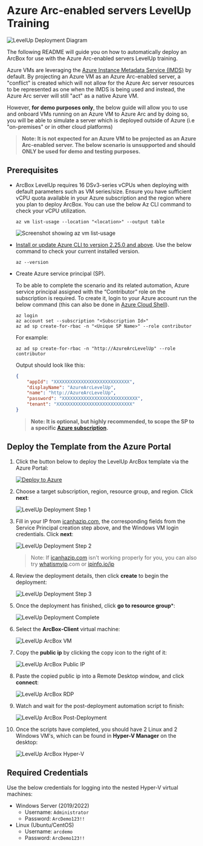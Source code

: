 # Azure Arc-enabled servers LevelUp Training

![LevelUp Deployment Diagram](levelup-diagram.png)

The following README will guide you on how to automatically deploy an ArcBox for use with the Azure Arc-enabled servers LevelUp training.

Azure VMs are leveraging the [Azure Instance Metadata Service (IMDS)](https://docs.microsoft.com/en-us/azure/virtual-machines/windows/instance-metadata-service) by default. By projecting an Azure VM as an Azure Arc-enabled server, a "conflict" is created which will not allow for the Azure Arc server resources to be represented as one when the IMDS is being used and instead, the Azure Arc server will still "act" as a native Azure VM.

However, **for demo purposes only**, the below guide will allow you to use and onboard VMs running on an Azure VM to Azure Arc and by doing so, you will be able to simulate a server which is deployed outside of Azure (i.e "on-premises" or in other cloud platforms)

> **Note: It is not expected for an Azure VM to be projected as an Azure Arc-enabled server. The below scenario is unsupported and should ONLY be used for demo and testing purposes.**

## Prerequisites

* ArcBox LevelUp requires 16 DSv3-series vCPUs when deploying with default parameters such as VM series/size. Ensure you have sufficient vCPU quota available in your Azure subscription and the region where you plan to deploy ArcBox. You can use the below Az CLI command to check your vCPU utilization.

  ```shell
  az vm list-usage --location "<location>" --output table
  ```

  ![Screenshot showing az vm list-usage](./vcpu-availability.png)

* [Install or update Azure CLI to version 2.25.0 and above](https://docs.microsoft.com/en-us/cli/azure/install-azure-cli?view=azure-cli-latest). Use the below command to check your current installed version.

  ```shell
  az --version
  ```

* Create Azure service principal (SP).

    To be able to complete the scenario and its related automation, Azure service principal assigned with the “Contributor” role on the subscription is required. To create it, login to your Azure account run the below command (this can also be done in [Azure Cloud Shell](https://shell.azure.com/)).

    ```shell
    az login
    az account set --subscription "<Subscription Id>"
    az ad sp create-for-rbac -n "<Unique SP Name>" --role contributor
    ```

    For example:

    ```shell
    az ad sp create-for-rbac -n "http://AzureArcLevelUp" --role contributor
    ```

    Output should look like this:

    ```json
    {
        "appId": "XXXXXXXXXXXXXXXXXXXXXXXXXXXX",
        "displayName": "AzureArcLevelUp",
        "name": "http://AzureArcLevelUp",
        "password": "XXXXXXXXXXXXXXXXXXXXXXXXXXXX",
        "tenant": "XXXXXXXXXXXXXXXXXXXXXXXXXXXX"
    }
    ```

    > **Note: It is optional, but highly recommended, to scope the SP to a specific [Azure subscription](https://docs.microsoft.com/en-us/cli/azure/ad/sp?view=azure-cli-latest).**

## Deploy the Template from the Azure Portal

1. Click the button below to deploy the LevelUp ArcBox template via the Azure Portal:

    [![Deploy to Azure](https://aka.ms/deploytoazurebutton)](https://portal.azure.com/#create/Microsoft.Template/uri/https%3A%2F%2Fraw.githubusercontent.com%2Fmicrosoft%2Fazure_arc%2Farc-levelup-deploy%2Fazure_arc_servers_jumpstart%2Flevelup%2Farm%2Fazuredeploy.json/createUIDefinitionUri/https%3A%2F%2Fraw.githubusercontent.com%2Fmicrosoft%2Fazure_arc%2Farc-levelup-deploy%2Fazure_arc_servers_jumpstart%2Flevelup%2Farm%2FcreateUiDefinition.json)

2. Choose a target subscription, region, resource group, and region. Click **next**:

    ![LevelUp Deployment Step 1](portal-deployment-01.png)

3. Fill in your IP from [icanhazip.com](http://www.icanhazip.com), the corresponding fields from the Service Principal creation step above, and the Windows VM login credentials. Click **next**:

    ![LevelUp Deployment Step 2](portal-deployment-02.png)

    > Note: If [icanhazip.com](http://icanhazip.com) isn't working properly for you, you can also try [whatismyip](http://whatismyip.com).com or [ipinfo.io/ip](http://ipinfo.io/ip)

4. Review the deployment details, then click **create** to begin the deployment:

    ![LevelUp Deployment Step 3](portal-deployment-03.png)

5. Once the deployment has finished, click **go to resource group***:

    ![LevelUp Deployment Complete](deployment-complete.png)

6. Select the **ArcBox-Client** virtual machine:

    ![LevelUp ArcBox VM](arcbox-vm.png)

7. Copy the **public ip** by clicking the copy icon to the right of it:

    ![LevelUp ArcBox Public IP](copy-public-ip.png)

8. Paste the copied public ip into a Remote Desktop window, and click **connect**:

    ![LevelUp ArcBox RDP](remote-desktop.png)

9. Watch and wait for the post-deployment automation script to finish:

    ![LevelUp ArcBox Post-Deployment](post-deployment-scripts.png)

10. Once the scripts have completed, you should have 2 Linux and 2 Windows VM's, which can be found in **Hyper-V Manager** on the desktop:

    ![LevelUp ArcBox Hyper-V](hyper-v-manager.png)

## Required Credentials

Use the below credentials for logging into the nested Hyper-V virtual machines:

* Windows Server (2019/2022)
  * Username: `Administrator`
  * Password: `ArcDemo123!!`
* Linux (Ubuntu/CentOS)
  * Username: `arcdemo`
  * Password: `ArcDemo123!!`

